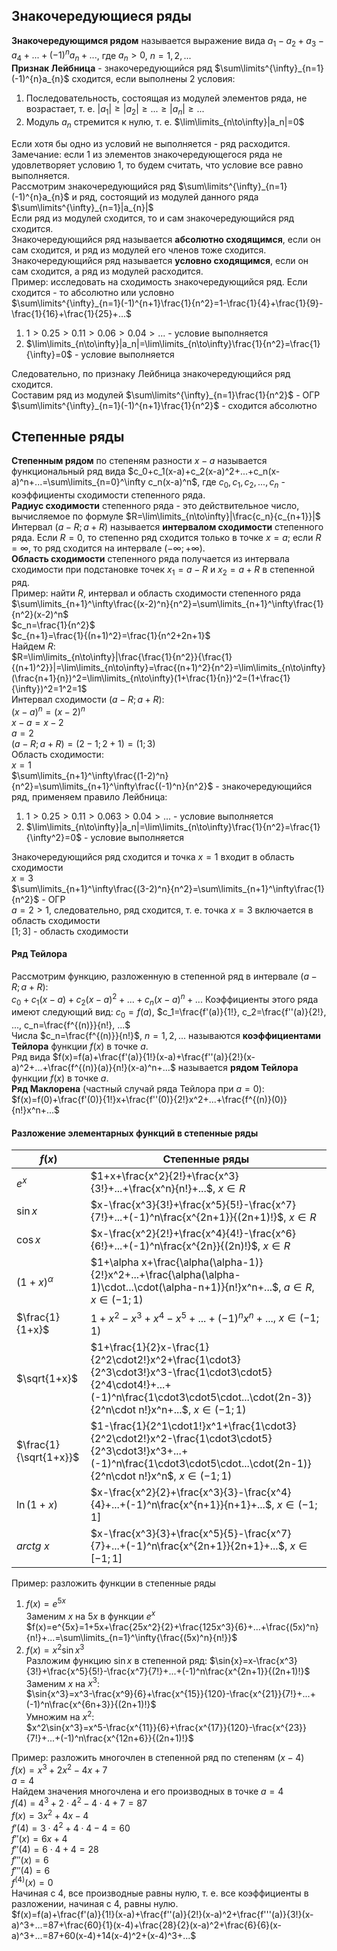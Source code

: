 ## Знакочередующиеся ряды
**Знакочередующимся рядом** называется выражение вида $a_1-a_2+a_3-a_4+...+(-1)^na_n+...$, где $a_n>0$, $n=1,2,...$  
**Признак Лейбница** - знакочередующийся ряд $\sum\limits^{\infty}_{n=1}(-1)^{n}a_{n}$ сходится, если выполнены 2 условия:
1) Последовательность, состоящая из модулей элементов ряда, не возрастает, т. е. $|a_1|\geq|a_2|\geq...\geq|a_n|\geq...$
2) Модуль $a_n$ стремится к нулю, т. е. $\lim\limits_{n\to\infty}|a_n|=0$
  
Если хотя бы одно из условий не выполняется - ряд расходится.  
Замечание: если 1 из элементов знакочередующегося ряда не удовлетворяет условию 1, то будем считать, что условие все равно выполняется.  
Рассмотрим знакочередующийся ряд $\sum\limits^{\infty}_{n=1}(-1)^{n}a_{n}$ и ряд, состоящий из модулей данного ряда $\sum\limits^{\infty}_{n=1}|a_{n}|$  
Если ряд из модулей сходится, то и сам знакочередующийся ряд сходится.  
Знакочередующийся ряд называется **абсолютно сходящимся**, если он сам сходится, и ряд из модулей его членов тоже сходится.  
Знакочередующийся ряд называется **условно сходящимся**, если он сам сходится, а ряд из модулей расходится.  
Пример: исследовать на сходимость знакочередующийся ряд. Если сходится - то абсолютно или условно  
$\sum\limits^{\infty}_{n=1}(-1)^{n+1}\frac{1}{n^2}=1-\frac{1}{4}+\frac{1}{9}-\frac{1}{16}+\frac{1}{25}+...$  
1) $1>0.25>0.11>0.06>0.04>...$ - условие выполняется
2) $\lim\limits_{n\to\infty}|a_n|=\lim\limits_{n\to\infty}\frac{1}{n^2}=\frac{1}{\infty}=0$ - условие выполняется
  
Следовательно, по признаку Лейбница знакочередующийся ряд сходится.  
Составим ряд из модулей $\sum\limits^{\infty}_{n=1}\frac{1}{n^2}$ - ОГР  
$\sum\limits^{\infty}_{n=1}(-1)^{n+1}\frac{1}{n^2}$ - сходится абсолютно
## Степенные ряды
**Степенным рядом** по степеням разности $x-a$ называется функциональный ряд вида $c_0+c_1(x-a)+c_2(x-a)^2+...+c_n(x-a)^n+...=\sum\limits_{n=0}^\infty c_n(x-a)^n$, где $c_0, c_1, c_2, ..., c_n$ - коэффициенты сходимости степенного ряда.  
**Радиус сходимости** степенного ряда - это действительное число, вычисляемое по формуле $R=\lim\limits_{n\to\infty}|\frac{c_n}{c_{n+1}}|$  
Интервал $(a-R; a+R)$ называется **интервалом сходимости** степенного ряда. Если $R=0$, то степенно ряд сходится только в точке $x=a$; если $R=\infty$, то ряд сходится на интервале $(-\infty;+\infty)$.  
**Область сходимости** степенного ряда получается из интервала сходимости при подстановке точек $x_1=a-R$ и $x_2=a+R$ в степенной ряд.  
Пример: найти $R$, интервал и область сходимости степенного ряда  
$\sum\limits_{n+1}^\infty\frac{(x-2)^n}{n^2}=\sum\limits_{n+1}^\infty\frac{1}{n^2}(x-2)^n$  
$c_n=\frac{1}{n^2}$  
$c_{n+1}=\frac{1}{(n+1)^2}=\frac{1}{n^2+2n+1}$  
Найдем $R$:  
$R=\lim\limits_{n\to\infty}|\frac{\frac{1}{n^2}}{\frac{1}{(n+1)^2}}|=\lim\limits_{n\to\infty}=\frac{(n+1)^2}{n^2}=\lim\limits_{n\to\infty}(\frac{n+1}{n})^2=\lim\limits_{n\to\infty}(1+\frac{1}{n})^2=(1+\frac{1}{\infty})^2=1^2=1$  
Интервал сходимости $(a-R;a+R)$:  
$(x-a)^n=(x-2)^n$  
$x-a=x-2$  
$a=2$  
$(a-R;a+R)=(2-1;2+1)=(1;3)$  
Область сходимости:  
$x=1$  
$\sum\limits_{n+1}^\infty\frac{(1-2)^n}{n^2}=\sum\limits_{n+1}^\infty\frac{(-1)^n}{n^2}$ - знакочередующийся ряд, применяем правило Лейбница:
1) $1>0.25>0.11>0.063>0.04>...$ - условие выполняется
2) $\lim\limits_{n\to\infty}|a_n|=\lim\limits_{n\to\infty}\frac{1}{n^2}=\frac{1}{\infty^2}=0$ - условие выполняется
  
Знакочередующийся ряд сходится и точка $x=1$ входит в область сходимости  
$x=3$  
$\sum\limits_{n+1}^\infty\frac{(3-2)^n}{n^2}=\sum\limits_{n+1}^\infty\frac{1}{n^2}$ - ОГР  
$a=2>1$, следовательно, ряд сходится, т. е. точка $x=3$ включается в область сходимости  
$[1;3]$ - область сходимости
#### Ряд Тейлора
Рассмотрим функцию, разложенную в степенной ряд в интервале $(a-R; a+R)$:  
$c_0+c_1(x-a)+c_2(x-a)^2+...+c_n(x-a)^n+...$ Коэффициенты этого ряда имеют следующий вид: $c_0=f(a)$, $c_1=\frac{f'(a)}{1!}, c_2=\frac{f''(a)}{2!}, ..., c_n=\frac{f^{(n)}}{n!}, ...$  
Числа $c_n=\frac{f^{(n)}}{n!}$, $n=1,2,...$ называются **коэффициентами Тейлора** функции $f(x)$ в точке $a$.  
Ряд вида $f(x)=f(a)+\frac{f'(a)}{1!}(x-a)+\frac{f''(a)}{2!}(x-a)^2+...+\frac{f^{(n)}(a)}{n!}(x-a)^n+...$ называется **рядом Тейлора** функции $f(x)$ в точке $a$.  
**Ряд Маклорена** (частный случай ряда Тейлора при $a=0$): $f(x)=f(0)+\frac{f'(0)}{1!}x+\frac{f''(0)}{2!}x^2+...+\frac{f^{(n)}(0)}{n!}x^n+...$
#### Разложение элементарных функций в степенные ряды
| $f(x)$                 | Степенные ряды                                                                                                                                                                               |
| ---------------------- | -------------------------------------------------------------------------------------------------------------------------------------------------------------------------------------------- |
| $e^x$                  | $1+x+\frac{x^2}{2!}+\frac{x^3}{3!}+...+\frac{x^n}{n!}+...$, $x\in R$                                                                                                                         |
| $\sin{x}$              | $x-\frac{x^3}{3!}+\frac{x^5}{5!}-\frac{x^7}{7!}+...+(-1)^n\frac{x^{2n+1}}{(2n+1)!}$, $x\in R$                                                                                                |
| $\cos{x}$              | $x-\frac{x^2}{2!}+\frac{x^4}{4!}-\frac{x^6}{6!}+...+(-1)^n\frac{x^{2n}}{(2n)!}$, $x\in R$                                                                                                    |
| $(1+x)^\alpha$         | $1+\alpha x+\frac{\alpha(\alpha-1)}{2!}x^2+...+\frac{\alpha(\alpha-1)\cdot...\cdot(\alpha-n+1)}{n!}x^n+...$, $a\in R$, $x\in (-1;1)$                                                         |
| $\frac{1}{1+x}$        | $1+x^2-x^3+x^4-x^5+...+(-1)^nx^n+...$, $x\in(-1;1)$                                                                                                                                          |
| $\sqrt{1+x}$           | $1+\frac{1}{2}x-\frac{1}{2^2\cdot2!}x^2+\frac{1\cdot3}{2^3\cdot3!}x^3-\frac{1\cdot3\cdot5}{2^4\cdot4!}+...+(-1)^n\frac{1\cdot3\cdot5\cdot...\cdot(2n-3)}{2^n\cdot n!}x^n+...$, $x\in (-1;1)$ |
| $\frac{1}{\sqrt{1+x}}$ | $1-\frac{1}{2^1\cdot1!}x^1+\frac{1\cdot3}{2^2\cdot2!}x^2-\frac{1\cdot3\cdot5}{2^3\cdot3!}x^3+...+(-1)^n\frac{1\cdot3\cdot5\cdot...\cdot(2n-1)}{2^n\cdot n!}x^n$, $x\in(-1;1)$                |
| $\ln{(1+x)}$           | $x-\frac{x^2}{2}+\frac{x^3}{3}-\frac{x^4}{4}+...+(-1)^n\frac{x^{n+1}}{n+1}+...$, $x\in(-1;1]$                                                                                                |
| $arctg\ x$             | $x-\frac{x^3}{3}+\frac{x^5}{5}-\frac{x^7}{7}+...+(-1)^n\frac{x^{2n+1}}{2n+1}+...$, $x\in[-1;1]$                                                                                              |
  
Пример: разложить функции в степенные ряды
1) $f(x)=e^{5x}$  
	Заменим $x$ на $5x$ в функции $e^x$  
	$f(x)=e^{5x}=1+5x+\frac{25x^2}{2}+\frac{125x^3}{6}+...+\frac{(5x)^n}{n!}+...=\sum\limits_{n=1}^\infty{\frac{(5x)^n}{n!}}$  
2) $f(x)=x^2\sin{x^3}$  
	Разложим функцию $\sin{x}$ в степенной ряд:
	$\sin{x}=x-\frac{x^3}{3!}+\frac{x^5}{5!}-\frac{x^7}{7!}+...+(-1)^n\frac{x^{2n+1}}{(2n+1)!}$  
	Заменим $x$ на $x^3$:  
	$\sin{x^3}=x^3-\frac{x^9}{6}+\frac{x^{15}}{120}-\frac{x^{21}}{7!}+...+(-1)^n\frac{x^{6n+3}}{(2n+1)!}$  
	Умножим на $x^2$:  
	$x^2\sin{x^3}=x^5-\frac{x^{11}}{6}+\frac{x^{17}}{120}-\frac{x^{23}}{7!}+...+(-1)^n\frac{x^{12n+6}}{(2n+1)!}$  
  
Пример: разложить многочлен в степенной ряд по степеням $(x-4)$  
$f(x)=x^3+2x^2-4x+7$  
$a=4$  
Найдем значения многочлена и его производных в точке $a=4$  
$f(4)=4^3+2\cdot4^2-4\cdot4+7=87$  
$f(x)=3x^2+4x-4$  
$f'(4)=3\cdot4^2+4\cdot4-4=60$  
$f''(x)=6x+4$  
$f''(4)=6\cdot4+4=28$  
$f'''(x)=6$  
$f'''(4)=6$  
$f^{(4)}(x)=0$  
Начиная с 4, все производные равны нулю, т. е. все коэффициенты в разложении, начиная с 4, равны нулю.  
$f(x)=f(a)+\frac{f'(a)}{1!}(x-a)+\frac{f''(a)}{2!}(x-a)^2+\frac{f'''(a)}{3!}(x-a)^3+...=87+\frac{60}{1}(x-4)+\frac{28}{2}(x-a)^2+\frac{6}{6}(x-a)^3+...=87+60(x-4)+14(x-4)^2+(x-4)^3+...$
